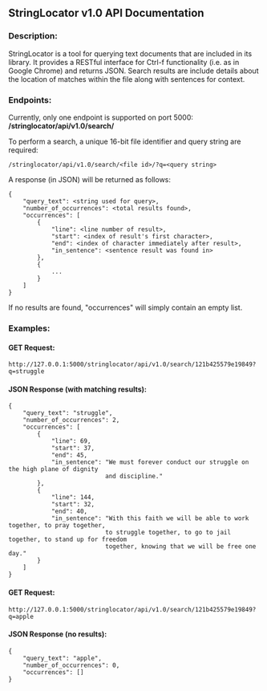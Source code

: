 ## StringLocator v1.0 API Documentation


### Description:

StringLocator is a tool for querying text documents that are included in its library. It provides
a RESTful interface for Ctrl-f functionality (i.e. as in Google Chrome) and returns JSON. Search
results are include details about the location of matches within the file along with sentences for
context.


### Endpoints:

Currently, only one endpoint is supported on port 5000: **/stringlocator/api/v1.0/search/**

To perform a search, a unique 16-bit file identifier and query string are required:

`/stringlocator/api/v1.0/search/<file id>/?q=<query string>`

A response (in JSON) will be returned as follows:

    {
        "query_text": <string used for query>,
        "number_of_occurrences": <total results found>,
        "occurrences": [
            {
                "line": <line number of result>,
                "start": <index of result's first character>,
                "end": <index of character immediately after result>,
                "in_sentence": <sentence result was found in>
            },
            {
                ...
            }
        ]
    }

If no results are found, "occurrences" will simply contain an empty list.


### Examples:

#### GET Request:
`http://127.0.0.1:5000/stringlocator/api/v1.0/search/121b425579e19849?q=struggle`

#### JSON Response (with matching results):

    {
        "query_text": "struggle",
        "number_of_occurrences": 2,
        "occurrences": [
            {
                "line": 69,
                "start": 37,
                "end": 45,
                "in_sentence": "We must forever conduct our struggle on the high plane of dignity
                               and discipline."
            },
            {
                "line": 144,
                "start": 32,
                "end": 40,
                "in_sentence": "With this faith we will be able to work together, to pray together,
                               to struggle together, to go to jail together, to stand up for freedom
                               together, knowing that we will be free one day."
            }
        ]
    }


#### GET Request:
`http://127.0.0.1:5000/stringlocator/api/v1.0/search/121b425579e19849?q=apple`

#### JSON Response (no results):

    {
        "query_text": "apple",
        "number_of_occurrences": 0,
        "occurrences": []
    }